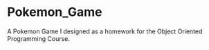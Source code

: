 # Pokemon_Game
A Pokemon Game I designed as a homework for the Object Oriented Programming  Course.
